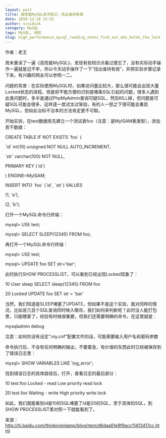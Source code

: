 ```yaml
---
layout: post
title: 高性能MySQL读书笔记：找出谁持有锁
date: 2010-12-28 13:52
author: scsidisk
category: MySQL
tags: MySQL, 调优
Slug: high_performance_mysql_reading_notes_find_out_who_holds_the_lock
---
```


作者：老王

周末重读了一遍《高性能MySQL》，发现有些知识点看过便忘了，没有实际动手操作一遍就是记不牢，所以今天动手操作了一下“找出谁持有锁”，并把实验步骤记录下来，有兴趣的网友可以参照一二。

问题的背景：在实际使用MySQL时，如果访问量比较大，那么很可能会出现大量Locked状态的进程，但是却不能方便的识别是哪条SQL引起的问题，很多人遇到此类问题时，多半是通过PhpMyAdmin查询可疑SQL，然后KILL掉，但问题是可疑SQL可能会很多，这样逐一尝试太过笨拙，有的人一怒之下很可能会重启MySQL，但如此治标不治本的方法肯定更不可取。

开始实验，在test数据库先建立一个测试表foo（注意：是MyISAM表类型），添加若干数据：

CREATE TABLE IF NOT EXISTS \`foo\` (

\`id\` int(10) unsigned NOT NULL AUTO\_INCREMENT,

\`str\` varchar(100) NOT NULL,

PRIMARY KEY (\`id\`)

) ENGINE=MyISAM;

INSERT INTO \`foo\` (\`id\`, \`str\`) VALUES

(1, 'a'),

(2, 'b');

打开一个MySQL命令行终端：

mysql\> USE test;

mysql\> SELECT SLEEP(12345) FROM foo;

再打开一个MySQL命令行终端：

mysql\> USE test;

mysql\> UPDATE foo SET str='bar';

此时执行SHOW PROCESSLIST，可以看到已经出现Locked现象了：

10 User sleep SELECT sleep(12345) FROM foo

20 Locked UPDATE foo SET str = 'bar'

当然，我们知道是SLEEP堵塞了UPDATE，但如果不是这个实验，面对同样的情况，比如说几百个SQL查询同时映入眼帘，我们如何来判断呢？此时没人能打包票，只能瞎蒙了，经验有时候很重要，但我们还需要明确的命令，在这里就是：

mysqladmin debug

注意：如何你没有设定“.my.cnf”配置文件的话，可能需要输入用户名和密码参数

命令执行后，不会有任何明确的输出，不要着急，有价值的东西此时已经被保存到了错误日志里：

mysql\> SHOW VARIABLES LIKE 'log\_error';

找到错误日志的具体路径后，打开，查看日志的最后部分：

10 test.foo Locked - read Low priority read lock

20 test.foo Waiting - write High priority write lock

如此，我们就能看到id是10的SQL堵塞了id是20的SQL，至于具体的SQL，到SHOW
PROCESSLIST里对照一下就能看到了。

来源：http://hi.baidu.com/thinkinginlamp/blog/item/d6daa61e9f9acc11413417cc.html

<div class="posttagsblock">
</div>

